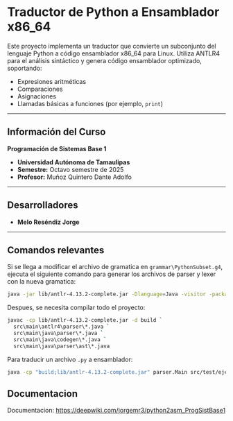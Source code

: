 # Traductor de Python a Ensamblador x86_64

Este proyecto implementa un traductor que convierte un subconjunto del lenguaje Python a código ensamblador x86_64 para Linux. Utiliza ANTLR4 para el análisis sintáctico y genera código ensamblador optimizado, soportando:

- Expresiones aritméticas
- Comparaciones
- Asignaciones
- Llamadas básicas a funciones (por ejemplo, `print`)

---

## Información del Curso

**Programación de Sistemas Base 1**  

- **Universidad Autónoma de Tamaulipas**
- **Semestre:** Octavo semestre de 2025  
- **Profesor:** Muñoz Quintero Dante Adolfo  

---

## Desarrolladores

- **Melo Reséndiz Jorge**  


---

## Comandos relevantes

Si se llega a modificar el archivo de gramatica en `grammar\PythonSubset.g4`, ejecuta el siguiente comando para generar los archivos de parser y lexer con la nueva gramatica:

```bash
java -jar lib/antlr-4.13.2-complete.jar -Dlanguage=Java -visitor -package parser -o src/main/antlr4/parser grammar/PythonSubset.g4
```

Despues, se necesita compilar todo el proyecto:

```bash
javac -cp lib/antlr-4.13.2-complete.jar -d build `
  src\main\antlr4\parser\*.java `
  src\main\java\parser\*.java `
  src\main\java\codegen\*.java `
  src\main\java\parser\ast\*.java
 ```

Para traducir un archivo `.py` a ensamblador:

```bash
java -cp "build;lib/antlr-4.13.2-complete.jar" parser.Main src/test/ejemplo.py > build/ejemplo.asm
```

## Documentacion 
Documentacion: https://deepwiki.com/jorgemr3/python2asm_ProgSistBase1
